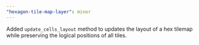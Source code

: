 ```yaml
---
"hexagon-tile-map-layer": minor
---
```


Added `update_cells_layout` method to updates the layout of a hex tilemap while preserving the logical positions of all tiles.
